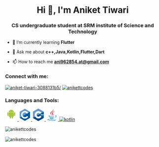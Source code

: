 <h1 align="center">Hi 👋, I'm Aniket Tiwari</h1>
<h3 align="center">CS undergraduate student at SRM institute of Science and Technology</h3>

- 🌱 I’m currently learning **Flutter**

- 💬 Ask me about **c++,Java,Kotlin,Flutter,Dart**

- 📫 How to reach me **ani962854.at@gmail.com**

<h3 align="left">Connect with me:</h3>
<p align="left">
<a href="https://linkedin.com/in/aniket-tiwari-3088131b5/" target="blank"><img align="center" src="https://raw.githubusercontent.com/rahuldkjain/github-profile-readme-generator/master/src/images/icons/Social/linked-in-alt.svg" alt="aniket-tiwari-3088131b5/" height="30" width="40" /></a>
<a href="https://www.leetcode.com/aniket_tcodes" target="blank"><img align="center" src="https://raw.githubusercontent.com/rahuldkjain/github-profile-readme-generator/master/src/images/icons/Social/leet-code.svg" alt="anikettcodes" height="30" width="40" /></a>
</p>

<h3 align="left">Languages and Tools:</h3>
<p align="left"> <a href="https://developer.android.com" target="_blank" rel="noreferrer"> <img src="https://raw.githubusercontent.com/devicons/devicon/master/icons/android/android-original-wordmark.svg" alt="android" width="40" height="40"/> </a> <a href="https://www.cprogramming.com/" target="_blank" rel="noreferrer"> <img src="https://raw.githubusercontent.com/devicons/devicon/master/icons/c/c-original.svg" alt="c" width="40" height="40"/> </a> <a href="https://www.w3schools.com/cpp/" target="_blank" rel="noreferrer"> <img src="https://raw.githubusercontent.com/devicons/devicon/master/icons/cplusplus/cplusplus-original.svg" alt="cplusplus" width="40" height="40"/> </a> <a href="https://www.java.com" target="_blank" rel="noreferrer"> <img src="https://raw.githubusercontent.com/devicons/devicon/master/icons/java/java-original.svg" alt="java" width="40" height="40"/> </a> <a href="https://kotlinlang.org" target="_blank" rel="noreferrer"> <img src="https://www.vectorlogo.zone/logos/kotlinlang/kotlinlang-icon.svg" alt="kotlin" width="40" height="40"/> </a> </p>

<p><img align="center" src="https://github-readme-stats.vercel.app/api/top-langs?username=anikettcodes&show_icons=true&locale=en&layout=compact" alt="anikettcodes" /></p>

<p><img align="center" src="https://github-readme-streak-stats.herokuapp.com/?user=anikettcodes&" alt="anikettcodes" /></p>
